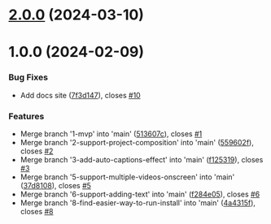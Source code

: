# [2.0.0](https://gitlab.com/pagekey/apps/pkvid/pkvid/compare/1.0.0...2.0.0) (2024-03-10)

# 1.0.0 (2024-02-09)


### Bug Fixes

* Add docs site ([7f3d147](https://gitlab.com/pagekey/apps/pkvid/pkvid/commit/7f3d1476a5155bbe665b994b614164df5a958730)), closes [#10](https://gitlab.com/pagekey/apps/pkvid/pkvid/issues/10)


### Features

* Merge branch '1-mvp' into 'main' ([513607c](https://gitlab.com/pagekey/apps/pkvid/pkvid/commit/513607c14a702a5c3b62d86a31ebadf7f833577c)), closes [#1](https://gitlab.com/pagekey/apps/pkvid/pkvid/issues/1)
* Merge branch '2-support-project-composition' into 'main' ([559602f](https://gitlab.com/pagekey/apps/pkvid/pkvid/commit/559602fe779b4a17c29b2307d1b40bc8c1b0f761)), closes [#2](https://gitlab.com/pagekey/apps/pkvid/pkvid/issues/2)
* Merge branch '3-add-auto-captions-effect' into 'main' ([f125319](https://gitlab.com/pagekey/apps/pkvid/pkvid/commit/f125319226cdb86dc8a81c661fe3229c8271eadd)), closes [#3](https://gitlab.com/pagekey/apps/pkvid/pkvid/issues/3)
* Merge branch '5-support-multiple-videos-onscreen' into 'main' ([37d8108](https://gitlab.com/pagekey/apps/pkvid/pkvid/commit/37d810827d0e3abde074e094820b89f568f65c11)), closes [#5](https://gitlab.com/pagekey/apps/pkvid/pkvid/issues/5)
* Merge branch '6-support-adding-text' into 'main' ([f284e05](https://gitlab.com/pagekey/apps/pkvid/pkvid/commit/f284e0514b6387382080444f692c3d35b828f738)), closes [#6](https://gitlab.com/pagekey/apps/pkvid/pkvid/issues/6)
* Merge branch '8-find-easier-way-to-run-install' into 'main' ([4a4315f](https://gitlab.com/pagekey/apps/pkvid/pkvid/commit/4a4315fcea73017a77bf0a7bff21f9b540b29991)), closes [#8](https://gitlab.com/pagekey/apps/pkvid/pkvid/issues/8)
